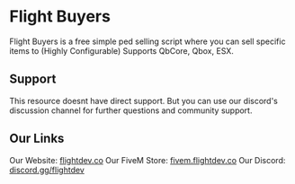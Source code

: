 # Flight Buyers

Flight Buyers is a free simple ped selling script where you can sell specific items to (Highly Configurable) Supports QbCore, Qbox, ESX.

## Support

This resource doesnt have direct support. But you can use our discord's discussion channel for further questions and community support.

## Our Links

Our Website: [flightdev.co]("https://flightdev.co")
Our FiveM Store: [fivem.flightdev.co]("https://fivem.flightdev.co")
Our Discord: [discord.gg/flightdev]("https://discord.gg/flightdev")
